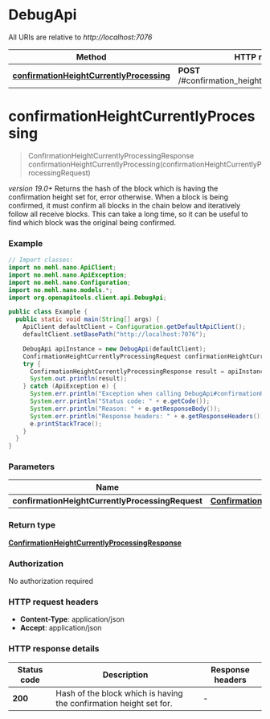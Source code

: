 # DebugApi

All URIs are relative to *http://localhost:7076*

Method | HTTP request | Description
------------- | ------------- | -------------
[**confirmationHeightCurrentlyProcessing**](DebugApi.md#confirmationHeightCurrentlyProcessing) | **POST** /#confirmation_height_currently_processing | 


<a name="confirmationHeightCurrentlyProcessing"></a>
# **confirmationHeightCurrentlyProcessing**
> ConfirmationHeightCurrentlyProcessingResponse confirmationHeightCurrentlyProcessing(confirmationHeightCurrentlyProcessingRequest)



_version 19.0+_  Returns the hash of the block which is having the confirmation height set for, error otherwise. When a block is being confirmed, it must confirm all blocks in the chain below and iteratively follow all receive blocks. This can take a long time, so it can be useful to find which block was the original being confirmed. 

### Example
```java
// Import classes:
import no.mehl.nano.ApiClient;
import no.mehl.nano.ApiException;
import no.mehl.nano.Configuration;
import no.mehl.nano.models.*;
import org.openapitools.client.api.DebugApi;

public class Example {
  public static void main(String[] args) {
    ApiClient defaultClient = Configuration.getDefaultApiClient();
    defaultClient.setBasePath("http://localhost:7076");

    DebugApi apiInstance = new DebugApi(defaultClient);
    ConfirmationHeightCurrentlyProcessingRequest confirmationHeightCurrentlyProcessingRequest = new ConfirmationHeightCurrentlyProcessingRequest(); // ConfirmationHeightCurrentlyProcessingRequest | 
    try {
      ConfirmationHeightCurrentlyProcessingResponse result = apiInstance.confirmationHeightCurrentlyProcessing(confirmationHeightCurrentlyProcessingRequest);
      System.out.println(result);
    } catch (ApiException e) {
      System.err.println("Exception when calling DebugApi#confirmationHeightCurrentlyProcessing");
      System.err.println("Status code: " + e.getCode());
      System.err.println("Reason: " + e.getResponseBody());
      System.err.println("Response headers: " + e.getResponseHeaders());
      e.printStackTrace();
    }
  }
}
```

### Parameters

Name | Type | Description  | Notes
------------- | ------------- | ------------- | -------------
 **confirmationHeightCurrentlyProcessingRequest** | [**ConfirmationHeightCurrentlyProcessingRequest**](ConfirmationHeightCurrentlyProcessingRequest.md)|  | [optional]

### Return type

[**ConfirmationHeightCurrentlyProcessingResponse**](ConfirmationHeightCurrentlyProcessingResponse.md)

### Authorization

No authorization required

### HTTP request headers

 - **Content-Type**: application/json
 - **Accept**: application/json

### HTTP response details
| Status code | Description | Response headers |
|-------------|-------------|------------------|
**200** | Hash of the block which is having the confirmation height set for. |  -  |

